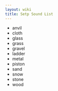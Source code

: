 ```yaml
---
layout: wiki
title: Setp Sound List
---
```

* anvil
* cloth
* glass
* grass
* gravel
* ladder
* metal
* piston
* sand
* snow
* stone
* wood
